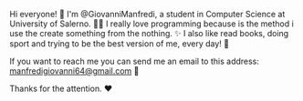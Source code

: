 Hi everyone! 👋
I'm @GiovanniManfredi, a student in Computer Science at University of Salerno. 👨‍🎓
I really love programming because is the method i use the create something from the nothing. ✨
I also like read books, doing sport and trying to be the best version of me, every day! 🧠

If you want to reach me you can send me an email to this address: manfredigiovanni64@gmail.com 📩

Thanks for the attention. ❤️
